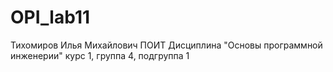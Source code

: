 # OPI_lab11
Тихомиров 
Илья
Михайлович
ПОИТ
Дисциплина "Основы программной инженерии"
курс 1, группа 4, подгруппа 1
